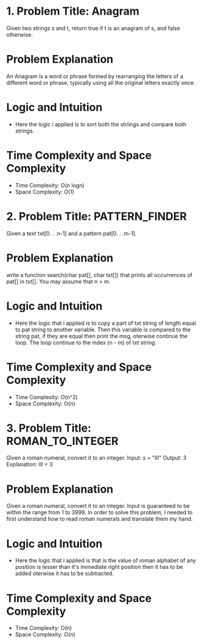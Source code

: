 # 1. Problem Title: Anagram

Given two strings s and t, return true if t is an anagram of s, and false otherwise.

# Problem Explanation

An Anagram is a word or phrase formed by rearranging the letters of a different word or phrase, typically using all the original letters exactly once.

# Logic and Intuition

- Here the logic i applied is to sort both the striings and compare both strings.

# Time Complexity and Space Complexity

- Time Complexity: O(n logn)
- Space Complexity: O(1)

# 2. Problem Title: PATTERN_FINDER

Given a text txt[0. . .n-1] and a pattern pat[0. . .m-1].

# Problem Explanation

write a function search(char pat[], char txt[]) that prints all occurrences of pat[] in txt[].
You may assume that n > m.

# Logic and Intuition

- Here the logic that i applied is to copy a part of txt string of length equal to pat string to another variable. Then this variable is compared to the string pat, if they are equal then print the msg, oterwise continue the loop. The loop continue to the index (n - m) of txt string.

# Time Complexity and Space Complexity

- Time Complexity: O(n^2)
- Space Complexity: O(n)

# 3. Problem Title: ROMAN_TO_INTEGER

Given a roman numeral, convert it to an integer. Input: s = "III" Output: 3 Explanation: III = 3

# Problem Explanation

Given a roman numeral, convert it to an integer. Input is guaranteed to be within the range from 1 to 3999. In order to solve this problem, I needed to first understand how to read roman numerals and translate them my hand.

# Logic and Intuition

- Here the logic that i applied is that is the value of roman alphabet of any position is lesser than it's immediate right position then it has to be added oterwise it has to be subtracted.

# Time Complexity and Space Complexity

- Time Complexity: O(n)
- Space Complexity: O(n)
